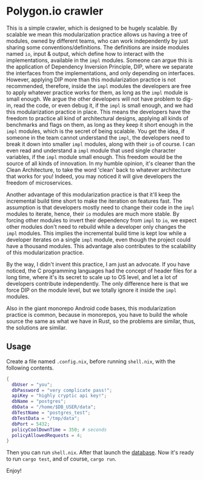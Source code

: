 # Polygon.io crawler
This is a simple crawler, which is designed to be hugely scalable.
By scalable we mean this modularization practice allows us having a tree of modules,
owned by different teams, who can work independently by just sharing some conventions/definitions.
The definitions are inside modules named `io`, input & output, which define how to interact with
the implementations, available in the `impl` modules.
Someone can argue this is the application of Dependency Inversion Principle, DIP,
where we separate the interfaces from the implementations, and only depending on interfaces.
However, applying DIP more than this modularization practice is not recommended,
therefore, inside the `impl` modules the developers are free to apply whatever practice works
for them, as long as the `impl` module is small enough.
We argue the other developers will not have problem to dig-in, read the code, or even debug it,
if the `impl` is small enough, and we had this modularization practice in place.
This means the developers have the freedom to practice all kind of architectural designs,
applying all kinds of benchmarks and flags on them,
as long as they keep it short enough in the `impl` modules,
which is the secret of being scalable.
You get the idea, if someone in the team cannot understand the `impl`,
the developers need to break it down into smaller `impl` modules, along with their `io` of course.
I can even read and understand a `impl` module that used single character variables,
if the `impl` module small enough.
This freedom would be the source of all kinds of innovation.
In my humble opinion, it's cleaner than the Clean Architecture,
to take the word 'clean' back to whatever architecture that works for you!
Indeed, you may noticed it will give developers the freedom of microservices.

Another advantage of this modularization practice is that
it'll keep the incremental build time short to make the iteration on features fast.
The assumption is that developers mostly need to change their code in the `impl` modules to iterate,
hence, their `io` modules are much more stable.
By forcing other modules to invert their dependency from `impl` to `io`,
we expect other modules don't need to rebuild while a developer only changes the `impl` modules.
This implies the incremental build time is kept low while a developer iterates on a single `impl` module,
even though the project could have a thousand modules.
This advantage also contributes to the scalability of this modularization practice.

By the way, I didn't invent this practice, I am just an advocate.
If you have noticed, the C programming languages had the concept of header files for a long time,
where it's its secret to scale up to OS level, and let a lot of developers contribute independently.
The only difference here is that we force DIP on the module level,
but we totally ignore it inside the `impl` modules.

Also in the giant monorepo Android code bases, this modularization practice is common,
because in monorepos, you have to build the whole source the same as what we have in Rust,
so the problems are similar, thus, the solutions are similar.



## Usage
Create a file named `.config.nix`, before running `shell.nix`, with the following contents.

```nix
{
  dbUser = "you";
  dbPassword = "very complicate pass!";
  apiKey = "highly cryptic api key!";
  dbName = "postgres";
  dbData = "/home/$DB_USER/data";
  dbTestName = "postgres_test";
  dbTestData = "/tmp/data";
  dbPort = 5432;
  policyCoolDownTime = 350; # seconds
  policyAllowedRequests = 4;
}
```

Then you can run `shell.nix`. After that launch the [database](containers/README.md).
Now it's ready to run `cargo test`, and of course, `cargo run`.

Enjoy!

